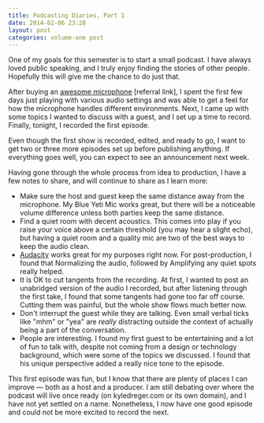 ```yaml
---
title: Podcasting Diaries, Part 1
date: 2014-02-06 23:28
layout: post
categories: volume-one post
---
```

One of my goals for this semester is to start a small podcast. I have always loved public speaking, and I truly enjoy finding the stories of other people. Hopefully this will give me the chance to do just that. 

After buying an [awesome microphone](http://www.amazon.com/gp/product/B002VA464S/ref=as_li_ss_tl?ie=UTF8&camp=1789&creative=390957&creativeASIN=B002VA464S&linkCode=as2&tag=kyldre-20) [referral link], I spent the first few days just playing with various audio settings and was able to get a feel for how the microphone handles different environments. Next, I came up with some topics I wanted to discuss with a guest, and I set up a time to record. Finally, tonight, I recorded the first episode.  

Even though the first show is recorded, edited, and ready to go, I want to get two or three more episodes set up before publishing anything. If everything goes well, you can expect to see an announcement next week. 

Having gone through the whole process from idea to production, I have a few notes to share, and will continue to share as I learn more: 

- Make sure the host and guest keep the same distance away from the microphone. My Blue Yeti Mic works great, but there will be a noticeable volume difference unless both parties keep the same distance. 
- Find a quiet room with decent acoustics. This comes into play if you raise your voice above a certain threshold (you may hear a slight echo), but having a quiet room and a quality mic are two of the best ways to keep the audio clean. 
- [Audacity](http://audacity.sourceforge.net/) works great for my purposes right now. For post-production, I found that Normalizing the audio, followed by Amplifying any quiet spots really helped. 
- It is OK to cut tangents from the recording. At first, I wanted to post an unabridged version of the audio I recorded, but after listening through the first take, I found that some tangents had gone too far off course. Cutting them was painful, but the whole show flows much better now. 
- Don't interrupt the guest while they are talking. Even small verbal ticks like "mhm" or "yea" are *really* distracting outside the context of actually being a part of the conversation. 
- People are interesting. I found my first guest to be entertaining and a lot of fun to talk with, despite not coming from a design or technology background, which were some of the topics we discussed. I found that his unique perspective added a really nice tone to the episode. 

This first episode was fun, but I know that there are plenty of places I can improve &mdash; both as a host and a producer. I am still debating over where the podcast will live once ready (on kyledreger.com or its own domain), and I have not yet settled on a name. Nonetheless, I now have one good episode and could not be more excited to record the next. 